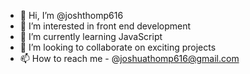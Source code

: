 - 👋 Hi, I’m @joshthomp616
- 👀 I’m interested in front end development
- 🌱 I’m currently learning JavaScript
- 💞️ I’m looking to collaborate on exciting projects
- 📫 How to reach me - @joshuathomp616@gmail.com

<!---
joshthomp616/joshthomp616 is a ✨ special ✨ repository because its `README.md` (this file) appears on your GitHub profile.
You can click the Preview link to take a look at your changes.
--->

